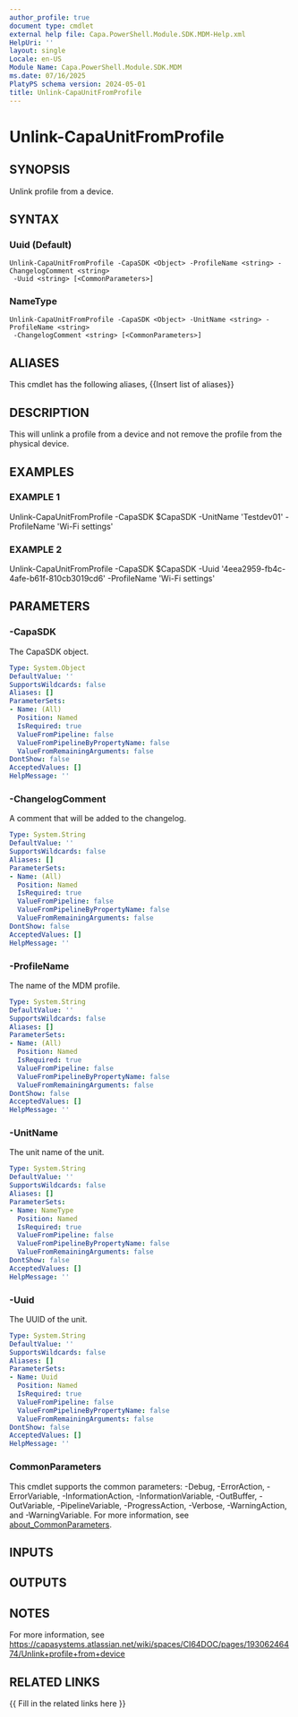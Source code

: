 ```yaml
---
author_profile: true
document type: cmdlet
external help file: Capa.PowerShell.Module.SDK.MDM-Help.xml
HelpUri: ''
layout: single
Locale: en-US
Module Name: Capa.PowerShell.Module.SDK.MDM
ms.date: 07/16/2025
PlatyPS schema version: 2024-05-01
title: Unlink-CapaUnitFromProfile
---
```


# Unlink-CapaUnitFromProfile

## SYNOPSIS

Unlink profile from a device.

## SYNTAX

### Uuid (Default)

```
Unlink-CapaUnitFromProfile -CapaSDK <Object> -ProfileName <string> -ChangelogComment <string>
 -Uuid <string> [<CommonParameters>]
```

### NameType

```
Unlink-CapaUnitFromProfile -CapaSDK <Object> -UnitName <string> -ProfileName <string>
 -ChangelogComment <string> [<CommonParameters>]
```

## ALIASES

This cmdlet has the following aliases,
  {{Insert list of aliases}}

## DESCRIPTION

This will unlink a profile from a device and not remove the profile from the physical device.

## EXAMPLES

### EXAMPLE 1

Unlink-CapaUnitFromProfile -CapaSDK $CapaSDK -UnitName 'Testdev01' -ProfileName 'Wi-Fi settings'

### EXAMPLE 2

Unlink-CapaUnitFromProfile -CapaSDK $CapaSDK -Uuid '4eea2959-fb4c-4afe-b61f-810cb3019cd6' -ProfileName 'Wi-Fi settings'

## PARAMETERS

### -CapaSDK

The CapaSDK object.

```yaml
Type: System.Object
DefaultValue: ''
SupportsWildcards: false
Aliases: []
ParameterSets:
- Name: (All)
  Position: Named
  IsRequired: true
  ValueFromPipeline: false
  ValueFromPipelineByPropertyName: false
  ValueFromRemainingArguments: false
DontShow: false
AcceptedValues: []
HelpMessage: ''
```

### -ChangelogComment

A comment that will be added to the changelog.

```yaml
Type: System.String
DefaultValue: ''
SupportsWildcards: false
Aliases: []
ParameterSets:
- Name: (All)
  Position: Named
  IsRequired: true
  ValueFromPipeline: false
  ValueFromPipelineByPropertyName: false
  ValueFromRemainingArguments: false
DontShow: false
AcceptedValues: []
HelpMessage: ''
```

### -ProfileName

The name of the MDM profile.

```yaml
Type: System.String
DefaultValue: ''
SupportsWildcards: false
Aliases: []
ParameterSets:
- Name: (All)
  Position: Named
  IsRequired: true
  ValueFromPipeline: false
  ValueFromPipelineByPropertyName: false
  ValueFromRemainingArguments: false
DontShow: false
AcceptedValues: []
HelpMessage: ''
```

### -UnitName

The unit name of the unit.

```yaml
Type: System.String
DefaultValue: ''
SupportsWildcards: false
Aliases: []
ParameterSets:
- Name: NameType
  Position: Named
  IsRequired: true
  ValueFromPipeline: false
  ValueFromPipelineByPropertyName: false
  ValueFromRemainingArguments: false
DontShow: false
AcceptedValues: []
HelpMessage: ''
```

### -Uuid

The UUID of the unit.

```yaml
Type: System.String
DefaultValue: ''
SupportsWildcards: false
Aliases: []
ParameterSets:
- Name: Uuid
  Position: Named
  IsRequired: true
  ValueFromPipeline: false
  ValueFromPipelineByPropertyName: false
  ValueFromRemainingArguments: false
DontShow: false
AcceptedValues: []
HelpMessage: ''
```

### CommonParameters

This cmdlet supports the common parameters: -Debug, -ErrorAction, -ErrorVariable,
-InformationAction, -InformationVariable, -OutBuffer, -OutVariable, -PipelineVariable,
-ProgressAction, -Verbose, -WarningAction, and -WarningVariable. For more information, see
[about_CommonParameters](https://go.microsoft.com/fwlink/?LinkID=113216).

## INPUTS

## OUTPUTS

## NOTES

For more information, see https://capasystems.atlassian.net/wiki/spaces/CI64DOC/pages/19306246474/Unlink+profile+from+device


## RELATED LINKS

{{ Fill in the related links here }}

